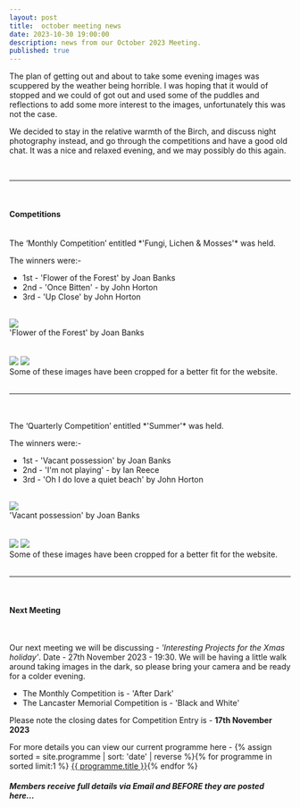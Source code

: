 ```yaml
---
layout: post
title:  october meeting news
date: 2023-10-30 19:00:00
description: news from our October 2023 Meeting.
published: true
---
```


The plan of getting out and about to take some evening images was scuppered by the weather being horrible. I was hoping that it would of stopped and we could of got out and used some of the puddles and reflections to add some more interest to the images, unfortunately this was not the case.

We decided to stay in the relative warmth of the Birch, and discuss night photography instead, and go through the competitions and have a good old chat. It was a nice and relaxed evening, and we may possibly do this again.
 
<br>

<hr>

<br>

<!-- #### Presentation

<br>

The focus point for the evening was *Woodland Photography*. 

Now this is a subject that can take you down a very, very long rabbit hole (excusing the pun). With that said, this subject is probably the most accessible for all (most) fo our members. A lot of the tips we went over are very much the same for all the other subjects, that is to use your experience and knowledge of shutter speed, aperture for your depth of field. But most importantly... composition. this is always and primarily where we need to start training our photography eye.

<p class="prog-SubDesc">Members receive a copy of the presentation in the club newsletter.</p>

<hr>

<br> -->

#### Competitions
<br>
The ‘Monthly Competition’ entitled *'Fungi, Lichen & Mosses'* was held.

The winners were:-

<ul>
	<li>1st - &#39;Flower of the Forest&#39; by Joan Banks</li>
	<li>2nd - &#39;Once Bitten&#39; - by John Horton</li>
	<li>3rd - &#39;Up Close&#39; by John Horton</li>
</ul>

<br>

<div class="img_row">
	<img class="col three" src="{{ site.baseurl }}/assets/img/October23_Monthly/01 - Flower of the Forest.jpg">
</div>
<div class="col three caption">
	&#39;Flower of the Forest&#39; by Joan Banks
</div>

<br>
<br>

<div class="img_row">
	<img class="col two" src="{{ site.baseurl }}/assets/img/October23_Monthly/15 - Once bitten.jpg">
	<img class="col one" src="{{ site.baseurl }}/assets/img/October23_Monthly/07 - Up close.jpg">
</div>

<div class="col three caption">
	Some of these images have been cropped for a better fit for the website.
</div>


<br>

<hr>

<br>

<br>
The ‘Quarterly Competition’ entitled *'Summer'* was held.

The winners were:-

<ul>
	<li>1st - &#39;Vacant possession&#39; by Joan Banks</li>
	<li>2nd - &#39;I'm not playing&#39; - by Ian Reece</li>
	<li>3rd - &#39;Oh I do love a quiet beach&#39; by John Horton</li>
</ul>

<br>

<div class="img_row">
	<img class="col three" src="{{ site.baseurl }}/assets/img/October23_Quarterly/04 - Vacant possession.jpg">
</div>
<div class="col three caption">
	&#39;Vacant possession&#39; by Joan Banks
</div>

<br>
<br>

<div class="img_row">
	<img class="col two" src="{{ site.baseurl }}/assets/img/October23_Quarterly/06 - I'm not playing.jpg">
	<img class="col one" src="{{ site.baseurl }}/assets/img/October23_Quarterly/10 - Oh I do love a quiet beach.jpg">
</div>

<div class="col three caption">
	Some of these images have been cropped for a better fit for the website.
</div>


<br>

<hr>

<br>


#### Next Meeting
<br>

Our next meeting we will be discussing - *'Interesting Projects for the Xmas holiday'*.
Date - 27th November 2023 - 19:30. We will be having a little walk around taking images in the dark, so please bring your camera and be ready for a colder evening.

<ul>
    <li>The Monthly Competition is - 'After Dark' </li>
	<li>The Lancaster Memorial Competition is - 'Black and White'</li>
    <!-- <li>The Lancaster Memorial Competition is - 'Autumn'</li> -->
</ul>

Please note the closing dates for Competition Entry is - **17th November 2023**

For more details you can view our current programme here - {% assign sorted = site.programme | sort: 'date' | reverse  %}{% for programme in sorted limit:1 %} <a class="footlink" href="{{ programme.url | prepend: site.baseurl }}">{{ programme.title }}</a>{% endfor %}

##### Members receive full details via Email and BEFORE they are posted here...

<br>

